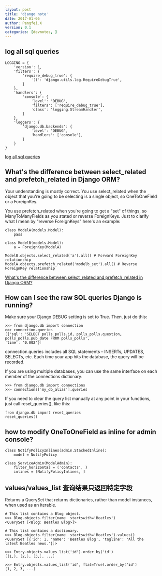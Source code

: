 ```yaml
---
layout: post
title: 'django note'
date: 2017-01-05
author: Pengfei.X
version: 0.1
categories: [devnotes, ]
---
```


## log all sql queries

    LOGGING = {
        'version': 1,
        'filters': {
            'require_debug_true': {
                '()': 'django.utils.log.RequireDebugTrue',
            }
        },
        'handlers': {
            'console': {
                'level': 'DEBUG',
                'filters': ['require_debug_true'],
                'class': 'logging.StreamHandler',
            }
        },
        'loggers': {
            'django.db.backends': {
                'level': 'DEBUG',
                'handlers': ['console'],
            }
        }
    }

[log all sql queries](http://stackoverflow.com/questions/4375784/log-all-sql-queries)


## What's the difference between select_related and prefetch_related in Django ORM?

Your understanding is mostly correct. You use select_related when the object that you're
going to be selecting is a single object, so OneToOneField or a ForeignKey.

You use prefetch_related when you're going to get a "set" of things, so ManyToManyFields
as you stated or reverse ForeignKeys. Just to clarify what I mean by "reverse ForeignKeys" here's an example:

    class ModelA(models.Model):
        pass

    class ModelB(models.Model):
        a = ForeignKey(ModelA)

    ModelB.objects.select_related('a').all() # Forward ForeignKey relationship
    ModelA.objects.prefetch_related('modelb_set').all() # Reverse ForeignKey relationship

[What's the difference between select_related and prefetch_related in Django ORM?](http://stackoverflow.com/questions/31237042/whats-the-difference-between-select-related-and-prefetch-related-in-django-orm)


## How can I see the raw SQL queries Django is running?

Make sure your Django DEBUG setting is set to True. Then, just do this:

    >>> from django.db import connection
    >>> connection.queries
    [{'sql': 'SELECT polls_polls.id, polls_polls.question, polls_polls.pub_date FROM polls_polls',
    'time': '0.002'}]

connection.queries includes all SQL statements – INSERTs, UPDATES, SELECTs, etc.
Each time your app hits the database, the query will be recorded.

If you are using multiple databases, you can use the same interface on each member of the connections dictionary:

    >>> from django.db import connections
    >>> connections['my_db_alias'].queries


If you need to clear the query list manually at any point in your functions, just call reset_queries(), like this:

    from django.db import reset_queries
    reset_queries()


## how to modify OneToOneField as inline for admin console?

    class NotifyPolicyInlines(admin.StackedInline):
        model = NotifyPolicy

    class ServiceAdmin(ModelAdmin):
        filter_horizontal = ('contacts', )
        inlines = [NotifyPolicyInlines, ]

## values/values_list 查询结果只返回特定字段

Returns a QuerySet that returns dictionaries, rather than model instances, when used as an iterable.

    # This list contains a Blog object.
    >>> Blog.objects.filter(name__startswith='Beatles')
    <QuerySet [<Blog: Beatles Blog>]>

    # This list contains a dictionary.
    >>> Blog.objects.filter(name__startswith='Beatles').values()
    <QuerySet [{'id': 1, 'name': 'Beatles Blog', 'tagline': 'All the latest Beatles news.'}]>

    >>> Entry.objects.values_list('id').order_by('id')
    [(1,), (2,), (3,), ...]

    >>> Entry.objects.values_list('id', flat=True).order_by('id')
    [1, 2, 3, ...]
